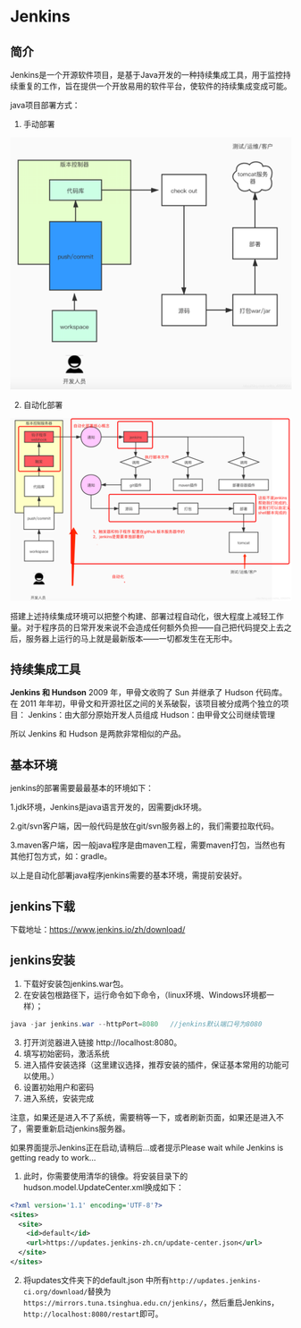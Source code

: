 # Jenkins

## 简介

Jenkins是一个开源软件项目，是基于Java开发的一种持续集成工具，用于监控持续重复的工作，旨在提供一个开放易用的软件平台，使软件的持续集成变成可能。

java项目部署方式：

1. 手动部署

![20200816221636835](jenkins.assets/20200816221636835.png)

2. 自动化部署

![2020081622164732](jenkins.assets/2020081622164732.png)

搭建上述持续集成环境可以把整个构建、部署过程自动化，很大程度上减轻工作量。对于程序员的日常开发来说不会造成任何额外负担——自己把代码提交上去之后，服务器上运行的马上就是最新版本——一切都发生在无形中。

## 持续集成工具

**Jenkins 和 Hundson**
2009 年，甲骨文收购了 Sun 并继承了 Hudson 代码库。在 2011 年年初，甲骨文和开源社区之间的关系破裂，该项目被分成两个独立的项目：
Jenkins：由大部分原始开发人员组成
Hudson：由甲骨文公司继续管理

所以 Jenkins 和 Hudson 是两款非常相似的产品。

## 基本环境

jenkins的部署需要最最基本的环境如下：

1.jdk环境，Jenkins是java语言开发的，因需要jdk环境。

2.git/svn客户端，因一般代码是放在git/svn服务器上的，我们需要拉取代码。

3.maven客户端，因一般java程序是由maven工程，需要maven打包，当然也有其他打包方式，如：gradle。



以上是自动化部署java程序jenkins需要的基本环境，需提前安装好。

## jenkins下载

下载地址：https://www.jenkins.io/zh/download/

## jenkins安装

1. 下载好安装包jenkins.war包。
2. 在安装包根路径下，运行命令如下命令，（linux环境、Windows环境都一样）；

```java
java -jar jenkins.war --httpPort=8080	//jenkins默认端口号为8080
```

3. 打开浏览器进入链接 http://localhost:8080。
4. 填写初始密码，激活系统
5. 进入插件安装选择（这里建议选择，推荐安装的插件，保证基本常用的功能可以使用。）
6. 设置初始用户和密码
7. 进入系统，安装完成



注意，如果还是进入不了系统，需要稍等一下，或者刷新页面，如果还是进入不了，需要重新启动jenkins服务器。

如果界面提示Jenkins正在启动,请稍后…或者提示Please wait while Jenkins is getting ready to work…

1. 此时，你需要使用清华的镜像。将安装目录下的hudson.model.UpdateCenter.xml换成如下：

```xml
<?xml version='1.1' encoding='UTF-8'?>
<sites>
  <site>
    <id>default</id>
    <url>https://updates.jenkins-zh.cn/update-center.json</url>
  </site>
</sites>
```

2. 将updates文件夹下的default.json 中所有`http://updates.jenkins-ci.org/download/`替换为`https://mirrors.tuna.tsinghua.edu.cn/jenkins/`，然后重启Jenkins，`http://localhost:8080/restart`即可。

